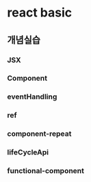 # react basic 

## 개념실습
### JSX
### Component
### eventHandling
### ref
### component-repeat
### lifeCycleApi
### functional-component
